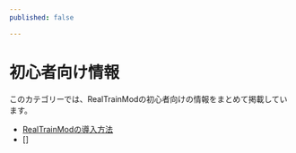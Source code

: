 ```yaml
---
published: false

---
```


# 初心者向け情報

このカテゴリーでは、RealTrainModの初心者向けの情報をまとめて掲載しています。

- [RealTrainModの導入方法](/getting-started/installing.md)
- []
